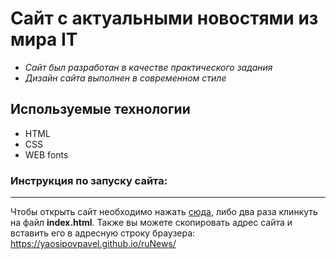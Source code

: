 # Сайт с актуальными новостями из мира IT
* *Сайт был разработан в качестве практического задания*
* *Дизайн сайта выполнен в современном стиле*
## Используемые технологии
* HTML
* CSS
* WEB fonts
### Инструкция по запуску сайта:
***
Чтобы открыть сайт необходимо нажать [сюда](https://yaosipovpavel.github.io/ruNews/), либо два раза клинкуть на файл __index.html__.
Также вы можете скопировать адрес сайта и вставить его в адресную строку браузера:
https://yaosipovpavel.github.io/ruNews/